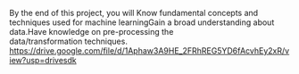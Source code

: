 By the end of this project, you will Know fundamental concepts and techniques used for machine learningGain a broad understanding about data.Have knowledge on pre-processing the data/transformation techniques.
https://drive.google.com/file/d/1Aphaw3A9HE_2FRhREG5YD6fAcvhEy2xR/view?usp=drivesdk
